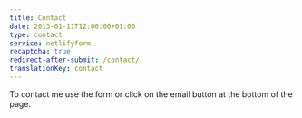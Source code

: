 ```yaml
---
title: Contact
date: 2013-01-11T12:00:00+01:00
type: contact
service: netlifyform
recaptcha: true
redirect-after-submit: /contact/
translationKey: contact
---
```

To contact me use the form or click on the email button at the bottom of the page.
